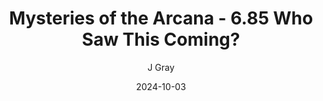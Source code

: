 ---
title: 'Mysteries of the Arcana - 6.85 Who Saw This Coming?'
alt: 'Mysteries of the Arcana'
date: '2024-10-03'
author: 'J Gray'
artist: 'Keira'
---